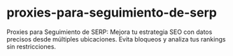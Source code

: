 # proxies-para-seguimiento-de-serp
Proxies para Seguimiento de SERP: Mejora tu estrategia SEO con datos precisos desde múltiples ubicaciones. Evita bloqueos y analiza tus rankings sin restricciones.
